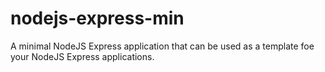 # nodejs-express-min
A minimal NodeJS Express application that can be used as a template foe your NodeJS Express applications.

